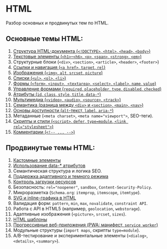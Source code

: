 # HTML #

Разбор основных и продвинутых тем по HTML.

## Основные темы HTML: ##

1. [Структура HTML-документа  (`<!DOCTYPE>`, `<html>`, `<head>`,
   `<body>`)](1.%20Базовые%20темы%20HTML/01.%20Структура%20HTML-документа.md)
2. [Текстовые элементы (`<h1>`–`<h6>`, `<p>`, `<span>`, `<strong>`,
   `<em>`)](1.%20Базовые%20темы%20HTML/02.%20Текстовые%20элементы.md)
3. Структурные блоки (`<div>`, `<section>`, `<article>`, `<header>`, `<footer>`)
4. [Ссылки и навигация  (`<a href>`, `target`, `rel`)](1.%20Базовые%20темы%20HTML/04.%20Ссылки%20и%20навигация.md)
5. [Изображения  (`<img>`, `alt`, `srcset`, `picture`)](1.%20Базовые%20темы%20HTML/05.%20Изображения.md)
6. [Списки (`<ul>`, `<ol>`, `<li>`)](1.%20Базовые%20темы%20HTML/06.%20Списки.md)
7. [Формы (`<form>`, `<input>`,` <textarea>`, `<select>`, `<label>`, `name`,
   `value`)](1.%20Базовые%20темы%20HTML/07.%20Формы.md)
8. [Управление формами (`required`, `placeholder`, `type`, `disabled`,
   `checked`)](1.%20Базовые%20темы%20HTML/08.%20Управление%20формами.md)
9. [Атрибуты (`id`, `class`, `style`, `title`, `data-*`)](1.%20Базовые%20темы%20HTML/09.%20Атрибуты.md)
10. [Мультимедиа (`<video>`, `<audio>`, `<source>`, `<track>`)](1.%20Базовые%20темы%20HTML/10.%20Мультимедиа.md)
11. [Семантика (разница между `<div>` и `<section>`, `<main>`, `<nav>`)](1.%20Базовые%20темы%20HTML/11.%20Семантика.md)
12. [Основы доступности (`alt`-текст, `label`, `aria-*`)](1.%20Базовые%20темы%20HTML/12.%20Основы%20доступности.md)
13. Метаданные (`<meta charset>`, `<meta name="viewport">`, SEO-теги).
14. [Скрипты и стили (`<script>`, `defer`, `type=module`,
    `<link rel="stylesheet">`)](1.%20Базовые%20темы%20HTML/14.%20Скрипты%20и%20стили.md)
15. [Комментарии (`<!-- ... -->`) ](1.%20Базовые%20темы%20HTML/15.%20Комментарии.md)

## Продвинутые темы HTML: ##

1. [Кастомные элементы](2.%20Продвинутые%20темы%20HTML/01.%20Кастомные%20элементы.md)
2. [Использование data-* атрибутов](2.%20Продвинутые%20темы%20HTML/02.%20Использование%20data-*%20атрибутов.md)
3. Семантическая структура и логика SEO.
4. [Поддержка адаптивного и темного режима](2.%20Продвинутые%20темы%20HTML/04.%20Поддержка%20адаптивного%20и%20темного%20режима.md)
5. [Контроль загрузки ресурсов](2.%20Продвинутые%20темы%20HTML/05.%20Контроль%20загрузки%20ресурсов.md)
6. Безопасность: `rel="noopener"`, `sandbox`, `Content-Security-Policy`.
7. Микроразметка (`Schema.org`: `itemprop`, `itemscope`, `itemtype`).
8. [SVG и inline-графика в HTML](2.%20Продвинутые%20темы%20HTML/08.%20SVG%20и%20inline-графика%20в%20HTML.md)
9. Валидация форм: `pattern`, `min`, `max`, `novalidate`, `constraint API`.
10. Работа с API в HTML5 (например, `geolocation`, `webstorage`).
11. Адаптивные изображения (`<picture>`, `srcset`, `sizes`).
12. [HTML шаблоны](2.%20Продвинутые%20темы%20HTML/12.%20HTML%20шаблоны.md)
13. [Прогрессивные веб-приложения (PWA: манифест, `service worker`)](2.%20Продвинутые%20темы%20HTML/13.%20Прогрессивные%20веб-приложения.md)
14. Модульные структуры (`import maps`, скрипты `type=module`).
15. A/B-тестирование и экспериментальные элементы (`<dialog>`, `<details>`, `<summary>`).

[//]: # (сделать компонент <responsive-img> c scrset и loading="lazy")
[//]: # (собрать picture под светлую и темную тему)
[//]: # (пример protected Routes, реализовать авторизацию)
